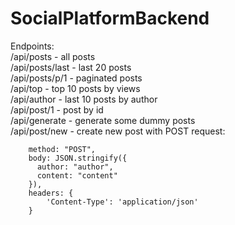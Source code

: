 # SocialPlatformBackend

Endpoints:  
/api/posts - all posts  
/api/posts/last - last 20 posts  
/api/posts/p/1 - paginated posts  
/api/top - top 10 posts by views  
/api/author - last 10 posts by author  
/api/post/1 - post by id  
/api/generate - generate some dummy posts  
/api/post/new - create new post with POST request:

        method: "POST",
        body: JSON.stringify({
          author: "author",
          content: "content"
        }),
        headers: {
            'Content-Type': 'application/json'
        }
